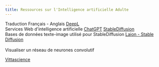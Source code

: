 ```yaml
---
title: Ressources sur l'Intelligence artificielle Adulte
---
```

Traduction Français - Anglais
<a href="https://www.deepl.com/" target="_blank"> DeepL </a>
<br>
Services Web d'intelligence artificielle
<a href="https://openai.com/blog/chatgpt"  target="_blank" >ChatGPT</a>
<a href="https://stablediffusion.fr/webui"  target="_blank" > StableDiffusion</a>
<br>
Bases de données texte-image utilisé pour StableDiffusion
<a href="https://laion-aesthetic.datasette.io/laion-aesthetic-6pls/images"  target="_blank" >Laion - Stable Diffusion </a>
<br>
<br>
Visualiser un réseau de neurones convolutif

<a href="https://fr.vittascience.com/ia/" target="_blank">Vittascience</a>